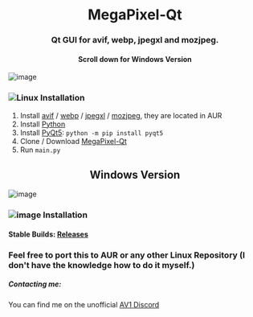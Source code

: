 <h1 align="center">MegaPixel-Qt</h1>
<h3 align="center">Qt GUI for avif, webp, jpegxl and mozjpeg.</h3>
<h4 align="center">Scroll down for Windows Version</h4>

![image](https://i.imgur.com/tp5Eepc.png)

### ![Linux](https://i.imgur.com/FOmiXXW.png) Installation

1. Install [avif](https://aur.archlinux.org/packages/libavif-git/) / [webp](https://developers.google.com/speed/webp/) / [jpegxl](https://aur.archlinux.org/packages/libjpeg-xl-git/) / [mozjpeg](https://aur.archlinux.org/packages/mozjpeg), they are located in AUR 
2. Install [Python](https://www.python.org/)
3. Install [PyQt5](https://riverbankcomputing.com/software/pyqt/intro): `python -m pip install pyqt5`
4. Clone / Download [MegaPixel-Qt](https://github.com/Alkl58/MegaPixel-Qt/archive/main.zip)
5. Run `main.py`

<h2 align="center">Windows Version</h2>

![image](https://i.imgur.com/vozvSS6.png)

### ![image](https://i.imgur.com/Ql4lP4E.png) Installation

#### Stable Builds: [Releases](https://github.com/Alkl58/MegaPixel-Qt/releases)


### Feel free to port this to AUR or any other Linux Repository (I don't have the knowledge how to do it myself.)


##### Contacting me:
You can find me on the unofficial [AV1 Discord](https://discord.gg/HSBxne3)
